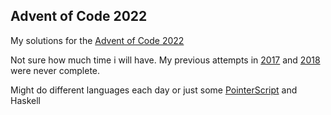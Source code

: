 ## Advent of Code 2022

My solutions for the [Advent of Code 2022](http://adventofcode.com/2022)

Not sure how much time i will have. My previous attempts in
[2017](https://github.com/M4GNV5/AdventOfCode-2017)
and [2018](https://github.com/M4GNV5/AdventOfCode2018) were never complete.

Might do different languages each day or just some
[PointerScript](https://github.com/M4GNV5/PointerScript)
and Haskell
